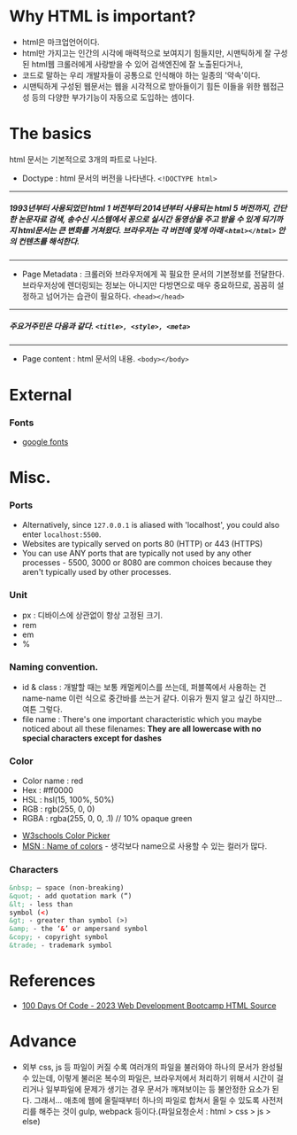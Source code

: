 # Why HTML is important?

-   html은 마크업언어이다.
-   html만 가지고는 인간의 시각에 매력적으로 보여지기 힘들지만, 시맨틱하게 잘 구성된 html웹 크롤러에게 사랑받을 수 있어 검색엔진에 잘 노출된다거나,
-   코드로 말하는 우리 개발자들이 공통으로 인식해야 하는 일종의 '약속'이다.
-   시맨틱하게 구성된 웹문서는 웹을 시각적으로 받아들이기 힘든 이들을 위한 웹접근성 등의 다양한 부가기능이 자동으로 도입하는 셈이다.

# The basics
html 문서는 기본적으로 3개의 파트로 나뉜다.
- Doctype : html 문서의 버전을 나타낸다. ```<!DOCTYPE html>``` 
---
##### 1993년부터 사용되었던 html 1 버전부터 2014년부터 사용되는 html 5 버전까지, 간단한 논문자료 검색, 송수신 시스템에서 꽁으로 실시간 동영상을 주고 받을 수 있게 되기까지 html문서는 큰 변화를 거쳐왔다. 브라우저는 각 버전에 맞게 아래 ```<html></html>``` 안의 컨텐츠를 해석한다.
---
- Page Metadata : 크롤러와 브라우저에게 꼭 필요한 문서의 기본정보를 전달한다. 브라우저상에 렌더링되는 정보는 아니지만 다방면으로 매우 중요하므로, 꼼꼼히 설정하고 넘어가는 습관이 필요하다.
```<head></head>```
---
##### 주요거주민은 다음과 같다. ```<title>, <style>, <meta>``` 
---
- Page content : html 문서의 내용. ```<body></body>```

# External
### Fonts

- [google fonts](https://fonts.google.com/)
<!-- todo // font conbination basis. -->
# Misc.

### Ports
- Alternatively, since ```127.0.0.1``` is aliased with 'localhost', you could also enter ```localhost:5500```.
- Websites are typically served on ports 80 (HTTP) or 443 (HTTPS)
- You can use ANY ports that are typically not used by any other processes - 5500, 3000 or 8080 are common choices because they aren't typically used by other processes.
### Unit
- px : 디바이스에 상관없이 항상 고정된 크기.
- rem
- em
- %

### Naming convention.
- id & class : 개발할 때는 보통 캐멀케이스를 쓰는데, 퍼블쪽에서 사용하는 건 name-name 이런 식으로 중간바를 쓰는거 같다. 이유가 뭔지 알고 싶긴 하지만...여튼 그렇다.
- file name : There's one important characteristic which you maybe noticed about all these filenames: **They are all lowercase with no special characters except for dashes**
### Color
<!-- todo // color conbination basis. -->
-   Color name : red
-   Hex : #ff0000
-   HSL : hsl(15, 100%, 50%)
-   RGB : rgb(255, 0, 0)
-   RGBA : rgba(255, 0, 0, .1) // 10% opaque green

*   [W3schools Color Picker](https://www.w3schools.com/colors/colors_picker.asp)
*   [MSN : Name of colors](https://developer.mozilla.org/ko/docs/Web/CSS/color_value) - 생각보다 name으로 사용할 수 있는 컬러가 많다.

### Characters

```html
&nbsp; – space (non-breaking) 
&quot; - add quotation mark (“) 
&lt; - less than
symbol (<) 
&gt; - greater than symbol (>) 
&amp; - the ‘&’ or ampersand symbol
&copy; - copyright symbol 
&trade; - trademark symbol
```

# References

-   [100 Days Of Code - 2023 Web Development Bootcamp
    HTML Source](https://github.com/academind/100-days-of-web-development)

# Advance
- 외부 css, js 등 파일이 커질 수록 여러개의 파일을 불러와야 하나의 문서가 완성될 수 있는데, 이렇게 불러온 복수의 파일은, 브라우저에서 처리하기 위해서 시간이 걸리거나 일부파일에 문제가 생기는 경우 문서가 깨져보이는 등 불안정한 요소가 된다. 그래서... 애초에 웹에 올릴때부터 하나의 파일로 합쳐서 올릴 수 있도록 사전저리를 해주는 것이 gulp, webpack 등이다.(파일요청순서 : html > css > js > else)

